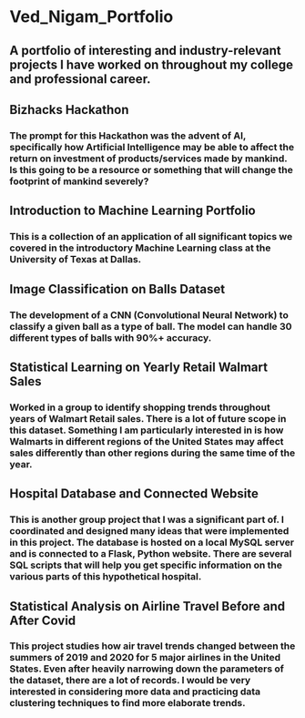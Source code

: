 # Ved_Nigam_Portfolio
## A portfolio of interesting and industry-relevant projects I have worked on throughout my college and professional career.

## Bizhacks Hackathon
### The prompt for this Hackathon was the advent of AI, specifically how Artificial Intelligence may be able to affect the return on investment of products/services made by mankind. Is this going to be a resource or something that will change the footprint of mankind severely?

## Introduction to Machine Learning Portfolio
### This is a collection of an application of all significant topics we covered in the introductory Machine Learning class at the University of Texas at Dallas.

## Image Classification on Balls Dataset
### The development of a CNN (Convolutional Neural Network) to classify a given ball as a type of ball. The model can handle 30 different types of balls with 90%+ accuracy.

## Statistical Learning on Yearly Retail Walmart Sales 
### Worked in a group to identify shopping trends throughout years of Walmart Retail sales. There is a lot of future scope in this dataset. Something I am particularly interested in is how Walmarts in different regions of the United States may affect sales differently than other regions during the same time of the year.

## Hospital Database and Connected Website
### This is another group project that I was a significant part of. I coordinated and designed many ideas that were implemented in this project. The database is hosted on a local MySQL server and is connected to a Flask, Python website. There are several SQL scripts that will help you get specific information on the various parts of this hypothetical hospital.

## Statistical Analysis on Airline Travel Before and After Covid
### This project studies how air travel trends changed between the summers of 2019 and 2020 for 5 major airlines in the United States. Even after heavily narrowing down the parameters of the dataset, there are a lot of records. I would be very interested in considering more data and practicing data clustering techniques to find more elaborate trends.
